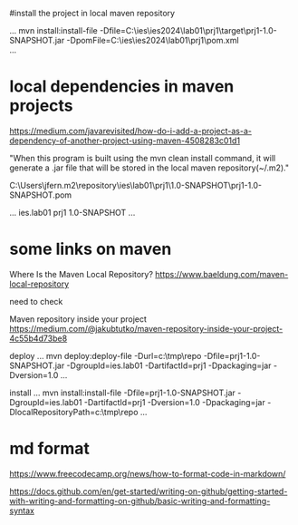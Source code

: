 #install the project in local maven repository 

...
mvn install:install-file -Dfile=C:\ies\ies2024\lab01\prj1\target\prj1-1.0-SNAPSHOT.jar -DpomFile=C:\ies\ies2024\lab01\prj1\pom.xml       
...

# local dependencies in maven projects

https://medium.com/javarevisited/how-do-i-add-a-project-as-a-dependency-of-another-project-using-maven-4508283c01d1

"When this program is built using the mvn clean install command, it will generate a .jar file that will be stored in the local maven repository(~/.m2)."


  C:\Users\jfern\.m2\repository\ies\lab01\prj1\1.0-SNAPSHOT\prj1-1.0-SNAPSHOT.pom


... 
<dependency>
<groupId>ies.lab01</groupId>
<artifactId>prj1</artifactId>
<version>1.0-SNAPSHOT</version>
</dependency>
...




# some links on maven 

Where Is the Maven Local Repository?
https://www.baeldung.com/maven-local-repository   



need to check



Maven repository inside your project
https://medium.com/@jakubtutko/maven-repository-inside-your-project-4c55b4d73be8

deploy
... 
mvn deploy:deploy-file -Durl=c:\tmp\repo -Dfile=prj1-1.0-SNAPSHOT.jar -DgroupId=ies.lab01 -DartifactId=prj1 -Dpackaging=jar -Dversion=1.0
...

install 
... 
mvn install:install-file   -Dfile=prj1-1.0-SNAPSHOT.jar    -DgroupId=ies.lab01   -DartifactId=prj1   -Dversion=1.0    -Dpackaging=jar    -DlocalRepositoryPath=c:\tmp\repo
...



# md format 

https://www.freecodecamp.org/news/how-to-format-code-in-markdown/

https://docs.github.com/en/get-started/writing-on-github/getting-started-with-writing-and-formatting-on-github/basic-writing-and-formatting-syntax

